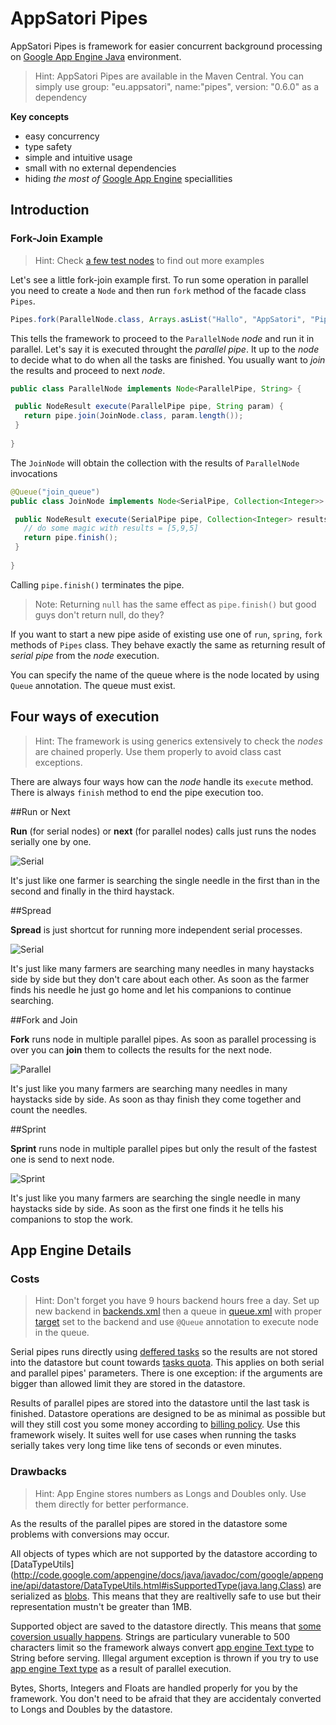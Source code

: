 # AppSatori Pipes

AppSatori Pipes is framework for easier concurrent background processing on 
[Google App Engine Java](http://code.google.com/appengine/docs/java/overview.html)
environment.

> Hint: AppSatori Pipes are available in the Maven Central. You can simply
> use group: "eu.appsatori", name:"pipes", version: "0.6.0" as a dependency


**Key concepts**

  * easy concurrency
  * type safety
  * simple and intuitive usage
  * small with no external dependencies
  * hiding *the most of* [Google App Engine](http://code.google.com/appengine/) speciallities

## Introduction
### Fork-Join Example
> Hint: Check [ a few test nodes](https://github.com/musketyr/appsatori-pipes/tree/master/src/test/java/eu/appsatori/pipes/sample)
> to find out more examples

Let's see a little fork-join example first. To run some operation in parallel you need to create a `Node` 
and then run `fork` method of the facade class `Pipes`.

```java
Pipes.fork(ParallelNode.class, Arrays.asList("Hallo", "AppSatori", "Pipes"));
```

This tells the framework to proceed to the `ParallelNode` *node* and run it in parallel. Let's say
it is executed throught the *parallel pipe*. It up to the *node*
to decide what to do when all the tasks are finished. You usually want to *join* the results 
and proceed to next *node*.


```java
public class ParallelNode implements Node<ParallelPipe, String> {

 public NodeResult execute(ParallelPipe pipe, String param) {
   return pipe.join(JoinNode.class, param.length());
 }
	
}
```

The `JoinNode` will obtain the collection with the results of `ParallelNode` invocations

```java
@Queue("join_queue")
public class JoinNode implements Node<SerialPipe, Collection<Integer>> {

 public NodeResult execute(SerialPipe pipe, Collection<Integer> results) {
   // do some magic with results = [5,9,5]
   return pipe.finish();
 }
  
}
```

Calling `pipe.finish()` terminates the pipe.

> Note: Returning `null` has the same effect as `pipe.finish()` but good guys don't return null, do they?

If you want to start a new pipe aside of existing use one of `run`, `spring`, `fork` methods of `Pipes` class. They behave
exactly the same as returning result of *serial pipe* from the *node* execution.

You can specify the name of the queue where is the node located by using `Queue` annotation. The queue must exist.


## Four ways of execution
> Hint: The framework is using generics extensively to check the *nodes* are chained properly. Use them properly to avoid
> class cast exceptions.


There are always four ways how can the *node* handle its `execute` method. There is always `finish` method
to end the pipe execution too.


##Run or Next

**Run** (for serial nodes) or **next** (for parallel nodes) calls just runs the nodes serially one by one. 

![Serial](http://klient.appsatori.eu/pipes/haystack-serial-one.png)

It's just like one farmer is searching the single needle in the first than in the second and finally in the third haystack.


##Spread

**Spread** is just shortcut for running more independent serial processes.

![Serial](http://klient.appsatori.eu/pipes/haystack-spread.png)

It's just like many farmers are searching many needles in many haystacks side by side but they don't care about
each other. As soon as the farmer finds his needle he just go home and let his companions to continue searching.


##Fork and Join

**Fork** runs node in multiple parallel pipes. As soon as parallel processing is over you can 
**join** them to collects the results for the next node.

![Parallel](http://klient.appsatori.eu/pipes/haystack-parallel.png)

It's just like you many farmers are searching many needles in many haystacks side by side. As soon as thay finish they
come together and count the needles.


##Sprint

**Sprint** runs node in multiple parallel pipes but only the result of the fastest one is send to next node.

![Sprint](http://klient.appsatori.eu/pipes/haystack-sprint.png)

It's just like you many farmers are searching the single needle in many haystacks side by side. As soon as the first one
finds it he tells his companions to stop the work.

## App Engine Details

### Costs

> Hint: Don't forget you have 9 hours backend hours free a day. Set up new backend in [backends.xml](http://code.google.com/appengine/docs/java/config/backends.html)
> then a queue in [queue.xml](http://code.google.com/appengine/docs/java/config/queue.html) 
> with proper [target](http://code.google.com/appengine/docs/java/config/queue.html#target)
> set to the backend and use `@Queue` annotation to execute node in the queue.

Serial pipes runs directly using
[deffered tasks](http://code.google.com/appengine/docs/java/javadoc/com/google/appengine/api/taskqueue/DeferredTask.html)
so the results are not stored into the datastore but count towards 
[tasks quota](http://code.google.com/appengine/docs/quotas.html#Task_Queue). This applies on both
serial and parallel pipes' parameters. There is one exception: if the arguments are bigger than allowed limit 
they are stored in the datastore.


Results of parallel pipes are stored into
the datastore until the last task is finished. Datastore operations are designed to be as minimal as possible but 
will they still cost you some money according to
[billing policy](http://code.google.com/appengine/docs/billing.html). Use this framework wisely. It suites well 
for use cases when running the tasks serially takes very long time like tens of seconds or even minutes.

### Drawbacks
> Hint: App Engine stores numbers as Longs and Doubles only. Use them directly for better performance. 

As the results of the parallel pipes are stored in the datastore some problems with conversions may occur. 

All objects of types which are not supported by the datastore according to
[DataTypeUtils](http://code.google.com/appengine/docs/java/javadoc/com/google/appengine/api/datastore/DataTypeUtils.html#isSupportedType(java.lang.Class)
are serialized as [blobs](http://code.google.com/appengine/docs/java/javadoc/com/google/appengine/api/datastore/Blob.html).
This means that they are realtivelly safe to use but their representation mustn't be greater than 1MB.

Supported object are saved to the datastore directly. This means that 
[some coversion usually happens](http://code.google.com/appengine/docs/java/datastore/entities.html#Properties_and_Value_Types).
Strings are particulary vunerable to 500 characters limit so the framework always convert [app engine Text type](http://code.google.com/appengine/docs/java/javadoc/com/google/appengine/api/datastore/Text.html) 
to String before serving. Illegal argument exception is thrown if you try to use 
[app engine Text type](http://code.google.com/appengine/docs/java/javadoc/com/google/appengine/api/datastore/Text.html)
as a result of parallel execution.

Bytes, Shorts, Integers and Floats are handled properly for you by the framework. You don't need to be afraid that they are accidentaly
converted to Longs and Doubles by the datastore.





